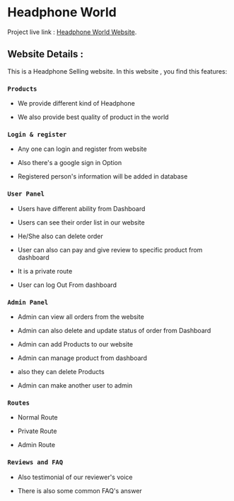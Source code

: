 # Headphone World

Project live link : [Headphone World Website](https://headphone-world.web.app/).

## Website Details :

This is a Headphone Selling website. In this website , you find this features:

### `Products`

* We provide different kind of Headphone

* We also provide best quality of product in the world


### `Login & register`

* Any one can login and register from website

* Also there's a google sign in Option

* Registered person's information will be added in database


### `User Panel`

* Users have different ability from Dashboard

* Users can see their order list in our website

* He/She also can delete order

* User can also can pay and give review to specific product from dashboard

* It is a private route

* User can log Out From dashboard

### `Admin Panel`

* Admin can view all orders from the website

* Admin can also delete and update status of order from Dashboard

* Admin can add Products to our website

* Admin can manage product from dashboard

* also they can delete Products

* Admin can make another user to admin

### `Routes`

* Normal Route

* Private Route

* Admin Route



### `Reviews and FAQ`

* Also testimonial of our reviewer's voice

* There is also some common FAQ's answer